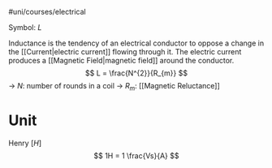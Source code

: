 #uni/courses/electrical 

Symbol: $L$

Inductance is the tendency of an electrical conductor to oppose a change in the [[Current|electric current]] flowing through it. The electric current produces a [[Magnetic Field|magnetic field]] around the conductor.
$$
L = \frac{N^{2}}{R_{m}}
$$
-> $N$: number of rounds in a coil
-> $R_{m}$: [[Magnetic Reluctance]]

# Unit 

Henry $[H]$
$$
1H = 1 \frac{Vs}{A}
$$

